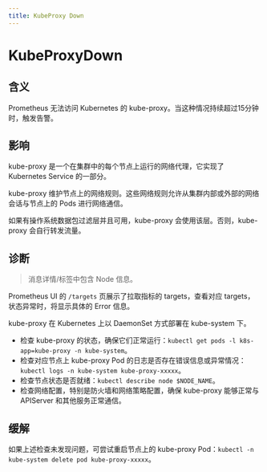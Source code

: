 ```yaml
---
title: KubeProxy Down
---
```


# KubeProxyDown

## 含义

Prometheus 无法访问 Kubernetes 的 kube-proxy。当这种情况持续超过15分钟时，触发告警。

## 影响

kube-proxy 是一个在集群中的每个节点上运行的网络代理，它实现了 Kubernetes Service 的一部分。

kube-proxy 维护节点上的网络规则。这些网络规则允许从集群内部或外部的网络会话与节点上的 Pods 进行网络通信。

如果有操作系统数据包过滤层并且可用，kube-proxy 会使用该层。否则，kube-proxy 会自行转发流量。

## 诊断

> 消息详情/标签中包含 Node 信息。

Prometheus UI 的 `/targets` 页展示了拉取指标的 targets，查看对应 targets，状态异常时，将显示具体的 Error 信息。  

kube-proxy 在 Kubernetes 上以 DaemonSet 方式部署在 kube-system 下。  

- 检查 kube-proxy 的状态，确保它们正常运行：`kubectl get pods -l k8s-app=kube-proxy -n kube-system`。
- 检查对应节点上 kube-proxy Pod 的日志是否存在错误信息或异常情况：`kubectl logs -n kube-system kube-proxy-xxxxx`。
- 检查节点状态是否就绪：`kubectl describe node $NODE_NAME`。
- 检查网络配置，特别是防火墙和网络策略配置，确保 kube-proxy 能够正常与 APIServer 和其他服务正常通信。

## 缓解

如果上述检查未发现问题，可尝试重启节点上的 kube-proxy Pod：`kubectl -n kube-system delete pod kube-proxy-xxxxx`。
